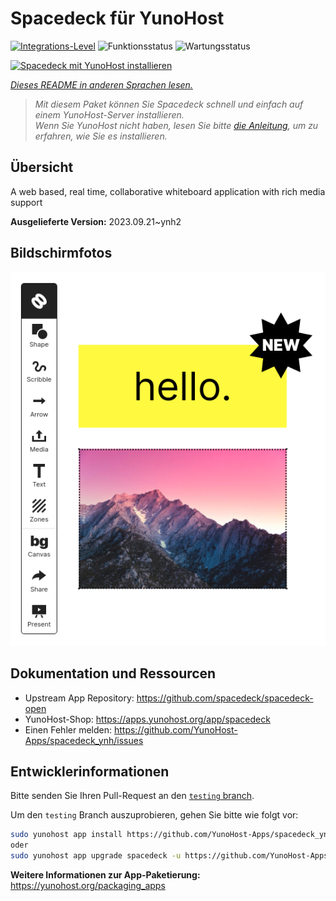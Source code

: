 <!--
N.B.: Diese README wurde automatisch von <https://github.com/YunoHost/apps/tree/master/tools/readme_generator> generiert.
Sie darf NICHT von Hand bearbeitet werden.
-->

# Spacedeck für YunoHost

[![Integrations-Level](https://apps.yunohost.org/badge/integration/spacedeck)](https://ci-apps.yunohost.org/ci/apps/spacedeck/)
![Funktionsstatus](https://apps.yunohost.org/badge/state/spacedeck)
![Wartungsstatus](https://apps.yunohost.org/badge/maintained/spacedeck)

[![Spacedeck mit YunoHost installieren](https://install-app.yunohost.org/install-with-yunohost.svg)](https://install-app.yunohost.org/?app=spacedeck)

*[Dieses README in anderen Sprachen lesen.](./ALL_README.md)*

> *Mit diesem Paket können Sie Spacedeck schnell und einfach auf einem YunoHost-Server installieren.*  
> *Wenn Sie YunoHost nicht haben, lesen Sie bitte [die Anleitung](https://yunohost.org/install), um zu erfahren, wie Sie es installieren.*

## Übersicht

A web based, real time, collaborative whiteboard application with rich media support


**Ausgelieferte Version:** 2023.09.21~ynh2

## Bildschirmfotos

![Bildschirmfotos von Spacedeck](./doc/screenshots/spacedeck.png)

## Dokumentation und Ressourcen

- Upstream App Repository: <https://github.com/spacedeck/spacedeck-open>
- YunoHost-Shop: <https://apps.yunohost.org/app/spacedeck>
- Einen Fehler melden: <https://github.com/YunoHost-Apps/spacedeck_ynh/issues>

## Entwicklerinformationen

Bitte senden Sie Ihren Pull-Request an den [`testing` branch](https://github.com/YunoHost-Apps/spacedeck_ynh/tree/testing).

Um den `testing` Branch auszuprobieren, gehen Sie bitte wie folgt vor:

```bash
sudo yunohost app install https://github.com/YunoHost-Apps/spacedeck_ynh/tree/testing --debug
oder
sudo yunohost app upgrade spacedeck -u https://github.com/YunoHost-Apps/spacedeck_ynh/tree/testing --debug
```

**Weitere Informationen zur App-Paketierung:** <https://yunohost.org/packaging_apps>
